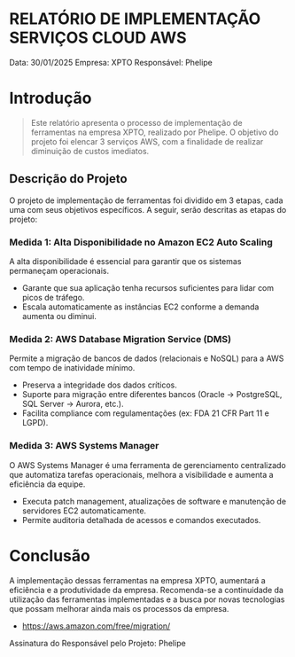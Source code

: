 # RELATÓRIO DE IMPLEMENTAÇÃO SERVIÇOS CLOUD AWS
Data: 30/01/2025 Empresa: XPTO Responsável: Phelipe

# Introdução
> Este relatório apresenta o processo de implementação de ferramentas na empresa XPTO, realizado por Phelipe. O objetivo do projeto foi elencar 3 serviços AWS, com a finalidade de realizar diminuição de custos imediatos.

## Descrição do Projeto
O projeto de implementação de ferramentas foi dividido em 3 etapas, cada uma com seus objetivos específicos. A seguir, serão descritas as etapas do projeto:

### Medida 1:  Alta Disponibilidade no Amazon EC2  Auto Scaling
A alta disponibilidade é essencial para garantir que os sistemas permaneçam operacionais.
- Garante que sua aplicação tenha recursos suficientes para lidar com picos de tráfego.
- Escala automaticamente as instâncias EC2 conforme a demanda aumenta ou diminui.

### Medida 2: AWS Database Migration Service (DMS) 
Permite a migração de bancos de dados (relacionais e NoSQL) para a AWS com tempo de inatividade mínimo.
- Preserva a integridade dos dados críticos.
- Suporte para migração entre diferentes bancos (Oracle → PostgreSQL, SQL Server → Aurora, etc.).
- Facilita compliance com regulamentações (ex: FDA 21 CFR Part 11 e LGPD).

### Medida 3: AWS Systems Manager
O AWS Systems Manager é uma ferramenta de gerenciamento centralizado que automatiza tarefas operacionais, melhora a visibilidade e aumenta a eficiência da equipe.
- Executa patch management, atualizações de software e manutenção de servidores EC2 automaticamente.
- Permite auditoria detalhada de acessos e comandos executados.

# Conclusão
A implementação dessas ferramentas na empresa XPTO, aumentará a eficiência e a produtividade da empresa. Recomenda-se a continuidade da utilização das ferramentas implementadas e a busca por novas tecnologias que possam melhorar ainda mais os processos da empresa.

- https://aws.amazon.com/free/migration/

Assinatura do Responsável pelo Projeto:
Phelipe

